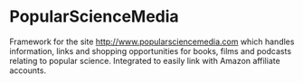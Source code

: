 PopularScienceMedia
===================

Framework for the site http://www.popularsciencemedia.com which handles information, links and shopping opportunities for books, films and podcasts relating to popular science. Integrated to easily link with Amazon affiliate accounts.